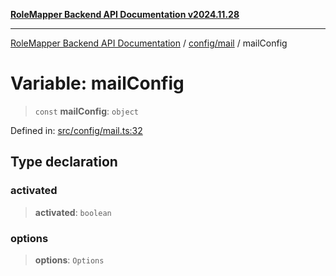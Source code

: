 [**RoleMapper Backend API Documentation v2024.11.28**](../../../README.md)

***

[RoleMapper Backend API Documentation](../../../modules.md) / [config/mail](../README.md) / mailConfig

# Variable: mailConfig

> `const` **mailConfig**: `object`

Defined in: [src/config/mail.ts:32](https://github.com/FlowCraft-AG/RoleMapper/blob/a27a4625e026a9ad2c24db2d223617539cb70099/backend/src/config/mail.ts#L32)

## Type declaration

### activated

> **activated**: `boolean`

### options

> **options**: `Options`
